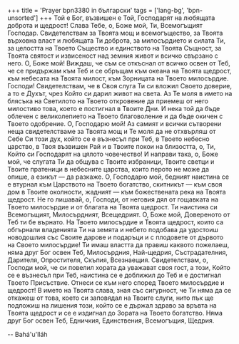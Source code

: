 +++
title = 'Prayer bpn3380 in български'
tags = ['lang-bg', 'bpn-unsorted']
+++
Той е Бог, възвишен е Той, Господарят на любящата доброта и щедрост!
Слава Тебе, о, Боже мой, Ти, Всемогъщият Господар. Свидетелствам за Твоята мощ и всемогъщество, за Твоята върховна власт и любящата Ти доброта, за милосърдието и силата Ти, за целостта на Твоето Същество и единството на Твоята Същност, за Твоята святост и извисеност над земния живот и всичко свързано с него.
О, Боже мой! Виждаш, че съм се откъснал от всичко освен от Теб, че се придържам към Теб и се обръщам към океана на Твоята щедрост, към небесата на Твоята милост, към Зорницата на Твоето милосърдие.
Господи! Свидетелствам, че в Своя слуга Ти си вложил Своето доверие, а то е Духът, чрез Който си дарил живот на света.
Аз Те моля в името на блясъка на Светилото на Твоето откровение да приемеш от него милостиво това, което е постигнал в Твоите Дни. И нека той да бъде облечен с великолепието на Твоето благоволение и да бъде окичен с Твоето одобрение.
О, Господарю мой! Аз самият и всички сътворени неща свидетелстваме за Твоята мощ и Те моля да не отхвърляш от Себе Си този дух, който се е възнесъл при Теб, в Твоето небесно царство, в Твоя възвишен Рай и в Твоите покои на близостта, о, Ти, Който си Господарят на цялото човечество!
И направи така, о, Боже мой, че слугата Ти да общува с Твоите избраници, Твоите светци и Твоите пратеници в небесните царства, които перото не може да опише, а езикът — да разкаже.
О, Господарю мой, бедният наистина се е втурнал към Царството на Твоето богатство, скитникът — към своя дом в Твоите околности, жадният — към божествената река на Твоята щедрост. Не го лишавай, о, Господи, от неговия дял от гощавката на Твоето милосърдие и от благата на Твоята щедрост. Ти наистина си Всемогъщият, Милосърдният, Всещедрият.
О, Боже мой, Довереното от Теб ти бе върнато. На Твоето милосърдие и Твоята щедрост, които са обгърнали владенията Ти на земята и небето подобава да удостоиш новодошлия със Своите дарове и подаръци и с плодовете от дървото на Своето милосърдие! Ти имаш властта да правиш каквото пожелаеш, няма друг Бог освен Теб, Милосърдния, Най-щедрия, Състрадателния, Дарителя, Опростителя, Скъпия, Всезнаещия.
Свидетелствам, о, Господи мой, че си повелил хората да уважават своя гост, а този, Който се е възнесъл при Теб, наистина се е доближил до Теб и е достигнал Твоето Присъствие. Отнеси се към него според Твоето милосърдие и щедрост! В името на Твоята слава, зная със сигурност, че Ти няма да се откажеш от това, което си заповядал на Твоите слуги, нито пък ще подложиш на лишения този, който се е държал здраво за връвта на Твоята щедрост и се е издигнал до Зората на Твоето богатство.
Няма друг Бог освен Теб, Едничкия, Единствения, Всемогъщия, Щедрия.

-- Bahá'u'lláh
